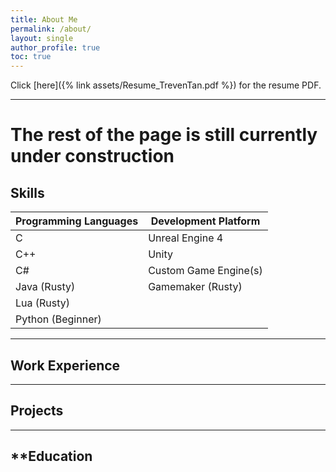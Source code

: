 ```yaml
---
title: About Me
permalink: /about/
layout: single
author_profile: true
toc: true
---
```


Click [here]({% link assets/Resume_TrevenTan.pdf %}) for the resume PDF.

---

# The rest of the page is still currently under construction  

## **Skills**

|Programming Languages|Development Platform |
|---------------------|---------------------|
|C                    |Unreal Engine 4      |
|C++                  |Unity                |
|C#                   |Custom Game Engine(s)|
|Java (Rusty)         |Gamemaker (Rusty)    |
|Lua (Rusty)          |                     |
|Python (Beginner)    |                     |

---

## **Work Experience**

---

## **Projects**

---

## **Education


